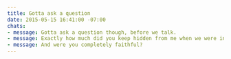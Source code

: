 ```yaml
---
title: Gotta ask a question
date: 2015-05-15 16:41:00 -07:00
chats:
- message: Gotta ask a question though, before we talk.
- message: Exactly how much did you keep hidden from me when we were in a relationship?
- message: And were you completely faithful?
---
```


